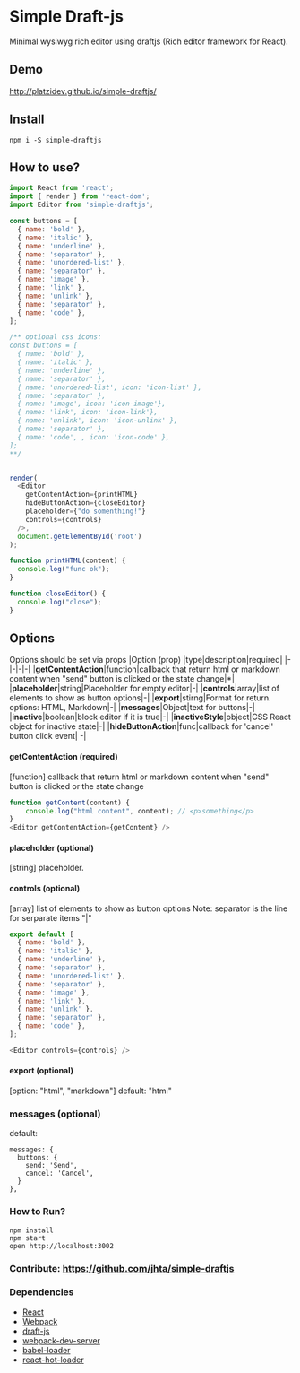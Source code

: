 Simple Draft-js
=====================

Minimal wysiwyg rich editor using draftjs (Rich editor framework for React).

## Demo
http://platzidev.github.io/simple-draftjs/
## Install
```
npm i -S simple-draftjs
```

## How to use?
```javascript
import React from 'react';
import { render } from 'react-dom';
import Editor from 'simple-draftjs';

const buttons = [
  { name: 'bold' },
  { name: 'italic' },
  { name: 'underline' },
  { name: 'separator' },
  { name: 'unordered-list' },
  { name: 'separator' },
  { name: 'image' },
  { name: 'link' },
  { name: 'unlink' },
  { name: 'separator' },
  { name: 'code' },
];

/** optional css icons:
const buttons = [
  { name: 'bold' },
  { name: 'italic' },
  { name: 'underline' },
  { name: 'separator' },
  { name: 'unordered-list', icon: 'icon-list' },
  { name: 'separator' },
  { name: 'image', icon: 'icon-image'},
  { name: 'link', icon: 'icon-link'},
  { name: 'unlink', icon: 'icon-unlink' },
  { name: 'separator' },
  { name: 'code', , icon: 'icon-code' },
];
**/


render(
  <Editor
    getContentAction={printHTML}
    hideButtonAction={closeEditor}
    placeholder={"do somenthing!"}
    controls={controls}
  />,
  document.getElementById('root')
);

function printHTML(content) {
  console.log("func ok");
}

function closeEditor() {
  console.log("close");
}
```
## Options
Options should be set via props
|Option (prop) |type|description|required|
|-|-|-|-|
|**getContentAction**|function|callback that return html or markdown content when "send" button is clicked or the state change|*|
|**placeholder**|string|Placeholder for empty editor|-|
|**controls**|array|list of elements to show as button options|-|
|**export**|stirng|Format for return. options: HTML, Markdown|-|
|**messages**|Object|text for buttons|-|
|**inactive**|boolean|block editor if it is true|-|
|**inactiveStyle**|object|CSS React object for inactive state|-|
|**hideButtonAction**|func|callback for 'cancel' button click event| -|


#### getContentAction (required)
[function] callback that return html or markdown content when "send" button is clicked or the state change
```javascript
function getContent(content) {
    console.log("html content", content); // <p>something</p>
}
<Editor getContentAction={getContent} />
```

#### placeholder (optional)
[string] placeholder.

#### controls (optional)
[array] list of elements to show as button options
Note: separator is the line for serparate items "|"
```javascript
export default [
  { name: 'bold' },
  { name: 'italic' },
  { name: 'underline' },
  { name: 'separator' },
  { name: 'unordered-list' },
  { name: 'separator' },
  { name: 'image' },
  { name: 'link' },
  { name: 'unlink' },
  { name: 'separator' },
  { name: 'code' },
];

<Editor controls={controls} />
```
#### export (optional)
[option: "html", "markdown"]
default: "html"

### messages (optional)
default:
```
messages: {
  buttons: {
    send: 'Send',
    cancel: 'Cancel',
  }
},
```

### How to Run?

```
npm install
npm start
open http://localhost:3002
```
### Contribute: https://github.com/jhta/simple-draftjs

### Dependencies

* [React](https://facebook.github.io/react/)
* [Webpack](https://webpack.github.io/)
* [draft-js](https://facebook.github.io/draft-js)
* [webpack-dev-server](https://github.com/webpack/webpack-dev-server)
* [babel-loader](https://github.com/babel/babel-loader)
* [react-hot-loader](https://github.com/gaearon/react-hot-loader)
